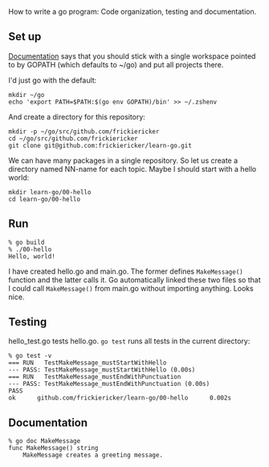 How to write a go program: Code organization, testing and documentation.

## Set up

[Documentation][codeorg] says that you should stick with a single workspace
pointed to by GOPATH (which defaults to ~/go) and put all projects there.

I'd just go with the default:

    mkdir ~/go
    echo 'export PATH=$PATH:$(go env GOPATH)/bin' >> ~/.zshenv

And create a directory for this repository:

    mkdir -p ~/go/src/github.com/frickiericker
    cd ~/go/src/github.com/frickiericker
    git clone git@github.com:frickiericker/learn-go.git

We can have many packages in a single repository. So let us create a directory
named NN-name for each topic. Maybe I should start with a hello world:

    mkdir learn-go/00-hello
    cd learn-go/00-hello

[codeorg]: https://golang.org/doc/code.html#Organization

## Run

    % go build
    % ./00-hello
    Hello, world!

I have created hello.go and main.go. The former defines `MakeMessage()` function
and the latter calls it. Go automatically linked these two files so that I could
call `MakeMessage()` from main.go without importing anything. Looks nice.

## Testing

hello_test.go tests hello.go. `go test` runs all tests in the current directory:

    % go test -v
    === RUN   TestMakeMessage_mustStartWithHello
    --- PASS: TestMakeMessage_mustStartWithHello (0.00s)
    === RUN   TestMakeMessage_mustEndWithPunctuation
    --- PASS: TestMakeMessage_mustEndWithPunctuation (0.00s)
    PASS
    ok      github.com/frickiericker/learn-go/00-hello      0.002s

## Documentation

    % go doc MakeMessage
    func MakeMessage() string
        MakeMessage creates a greeting message.
